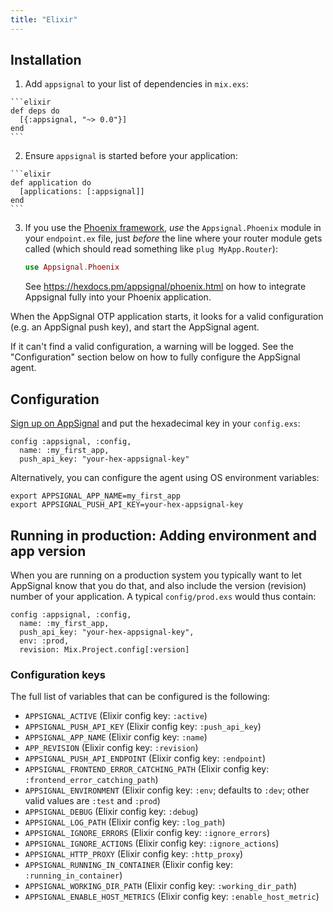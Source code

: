 ```yaml
---
title: "Elixir"
---
```


## Installation

  1. Add `appsignal` to your list of dependencies in `mix.exs`:

    ```elixir
    def deps do
      [{:appsignal, "~> 0.0"}]
    end
    ```

  2. Ensure `appsignal` is started before your application:

    ```elixir
    def application do
      [applications: [:appsignal]]
    end
    ```

  3. If you use the
     [Phoenix framework](http://www.phoenixframework.org/), *use* the
     `Appsignal.Phoenix` module in your `endpoint.ex` file, just
     *before* the line where your router module gets called
     (which should read something like `plug MyApp.Router`):

     ```elixir
     use Appsignal.Phoenix
     ```

     See https://hexdocs.pm/appsignal/phoenix.html on how to integrate
     Appsignal fully into your Phoenix application.

When the AppSignal OTP application starts, it looks for a valid
configuration (e.g. an AppSignal push key), and start the AppSignal agent.

If it can't find a valid configuration, a warning will be logged. See
the "Configuration" section below on how to fully configure the
AppSignal agent.


## Configuration

[Sign up on AppSignal](https://appsignal.com/users/sign_up) and put
the hexadecimal key in your `config.exs`:

    config :appsignal, :config,
      name: :my_first_app,
      push_api_key: "your-hex-appsignal-key"

Alternatively, you can configure the agent using OS environment variables:

    export APPSIGNAL_APP_NAME=my_first_app
    export APPSIGNAL_PUSH_API_KEY=your-hex-appsignal-key


## Running in production: Adding environment and app version

When you are running on a production system you typically want to let
AppSignal know that you do that, and also include the version
(revision) number of your application.  A typical `config/prod.exs`
would thus contain:

    config :appsignal, :config,
      name: :my_first_app,
      push_api_key: "your-hex-appsignal-key",
      env: :prod,
      revision: Mix.Project.config[:version]


### Configuration keys

The full list of variables that can be configured is the following:

 - `APPSIGNAL_ACTIVE` (Elixir config key: `:active`)
 - `APPSIGNAL_PUSH_API_KEY` (Elixir config key: `:push_api_key`)
 - `APPSIGNAL_APP_NAME` (Elixir config key: `:name`)
 - `APP_REVISION` (Elixir config key: `:revision`)
 - `APPSIGNAL_PUSH_API_ENDPOINT` (Elixir config key: `:endpoint`)
 - `APPSIGNAL_FRONTEND_ERROR_CATCHING_PATH` (Elixir config key: `:frontend_error_catching_path`)
 - `APPSIGNAL_ENVIRONMENT` (Elixir config key: `:env`; defaults to `:dev`; other valid values are `:test` and `:prod`)
 - `APPSIGNAL_DEBUG` (Elixir config key: `:debug`)
 - `APPSIGNAL_LOG_PATH` (Elixir config key: `:log_path`)
 - `APPSIGNAL_IGNORE_ERRORS` (Elixir config key: `:ignore_errors`)
 - `APPSIGNAL_IGNORE_ACTIONS` (Elixir config key: `:ignore_actions`)
 - `APPSIGNAL_HTTP_PROXY` (Elixir config key: `:http_proxy`)
 - `APPSIGNAL_RUNNING_IN_CONTAINER` (Elixir config key: `:running_in_container`)
 - `APPSIGNAL_WORKING_DIR_PATH` (Elixir config key: `:working_dir_path`)
 - `APPSIGNAL_ENABLE_HOST_METRICS` (Elixir config key: `:enable_host_metric`)
